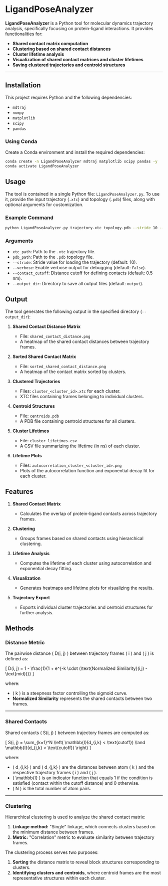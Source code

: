 # LigandPoseAnalyzer

**LigandPoseAnalyzer** is a Python tool for molecular dynamics trajectory analysis, specifically focusing on protein-ligand interactions. It provides functionalities for:
- **Shared contact matrix computation**
- **Clustering based on shared contact distances**
- **Cluster lifetime analysis**
- **Visualization of shared contact matrices and cluster lifetimes**
- **Saving clustered trajectories and centroid structures**

---

## Installation

This project requires Python and the following dependencies:
- `mdtraj`
- `numpy`
- `matplotlib`
- `scipy`
- `pandas`

### Using Conda
Create a Conda environment and install the required dependencies:
```bash
conda create -n LigandPoseAnalyzer mdtraj matplotlib scipy pandas -y
conda activate LigandPoseAnalyzer
```

## Usage

The tool is contained in a single Python file: `LigandPoseAnalyzer.py`. To use it, provide the input trajectory (`.xtc`) and topology (`.pdb`) files, along with optional arguments for customization.

### Example Command
```bash
python LigandPoseAnalyzer.py trajectory.xtc topology.pdb --stride 10 --contact_cutoff 0.5 --output_dir output
```

### Arguments
- `xtc_path`: Path to the `.xtc` trajectory file.
- `pdb_path`: Path to the `.pdb` topology file.
- `--stride`: Stride value for loading the trajectory (default: 10).
- `--verbose`: Enable verbose output for debugging (default: `False`).
- `--contact_cutoff`: Distance cutoff for defining contacts (default: 0.5 nm).
- `--output_dir`: Directory to save all output files (default: `output`).

## Output

The tool generates the following output in the specified directory (`--output_dir`):

1. **Shared Contact Distance Matrix**
   - File: `shared_contact_distance.png`
   - A heatmap of the shared contact distances between trajectory frames.

2. **Sorted Shared Contact Matrix**
   - File: `sorted_shared_contact_distance.png`
   - A heatmap of the contact matrix sorted by clusters.

3. **Clustered Trajectories**
   - Files: `cluster_<cluster_id>.xtc` for each cluster.
   - XTC files containing frames belonging to individual clusters.

4. **Centroid Structures**
   - File: `centroids.pdb`
   - A PDB file containing centroid structures for all clusters.

5. **Cluster Lifetimes**
   - File: `cluster_lifetimes.csv`
   - A CSV file summarizing the lifetime (in ns) of each cluster.

6. **Lifetime Plots**
   - Files: `autocorrelation_cluster_<cluster_id>.png`
   - Plots of the autocorrelation function and exponential decay fit for each cluster.

## Features

1. **Shared Contact Matrix**
   - Calculates the overlap of protein-ligand contacts across trajectory frames.

2. **Clustering**
   - Groups frames based on shared contacts using hierarchical clustering.

3. **Lifetime Analysis**
   - Computes the lifetime of each cluster using autocorrelation and exponential decay fitting.

4. **Visualization**
   - Generates heatmaps and lifetime plots for visualizing the results.

5. **Trajectory Export**
   - Exports individual cluster trajectories and centroid structures for further analysis.

## Methods

### Distance Metric
The pairwise distance \( D(i, j) \) between trajectory frames \( i \) and \( j \) is defined as:

\[
D(i, j) = 1 - \frac{1}{1 + e^{-k \cdot (\text{Normalized Similarity}(i,j) - \text{mid})}}
\]

where:
- \( k \) is a steepness factor controlling the sigmoid curve.
- **Normalized Similarity** represents the shared contacts between two frames.

---

### Shared Contacts
Shared contacts \( S(i, j) \) between trajectory frames are computed as:

\[
S(i, j) = \sum_{k=1}^N \left( \mathbb{I}(d_{i,k} < \text{cutoff}) \land \mathbb{I}(d_{j,k} < \text{cutoff}) \right)
\]

where:
- \( d_{i,k} \) and \( d_{j,k} \) are the distances between atom \( k \) and the respective trajectory frames \( i \) and \( j \).
- \( \mathbb{I} \) is an indicator function that equals 1 if the condition is satisfied (contact within the cutoff distance) and 0 otherwise.
- \( N \) is the total number of atom pairs.

---

### Clustering
Hierarchical clustering is used to analyze the shared contact matrix:
1. **Linkage method:** "Single" linkage, which connects clusters based on the minimum distance between frames.
2. **Metric:** "Correlation" metric to evaluate similarity between trajectory frames.

The clustering process serves two purposes:
1. **Sorting** the distance matrix to reveal block structures corresponding to clusters.
2. **Identifying clusters and centroids**, where centroid frames are the most representative structures within each cluster.

